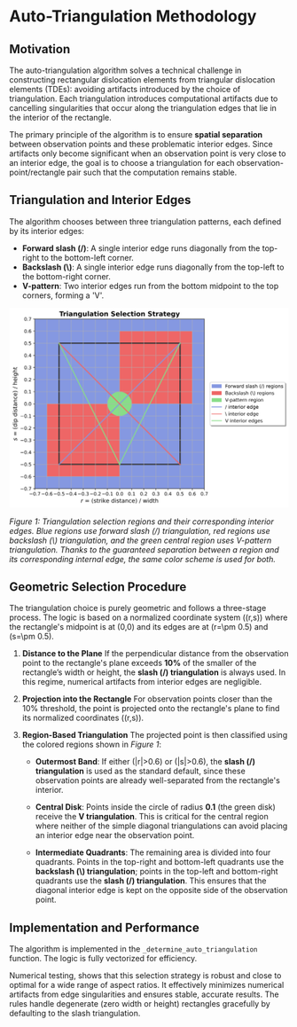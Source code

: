 # Auto-Triangulation Methodology

## Motivation

The auto-triangulation algorithm solves a technical challenge in constructing rectangular dislocation elements from triangular dislocation elements (TDEs): avoiding artifacts introduced by the choice of triangulation. Each triangulation introduces computational artifacts due to cancelling singularities that occur along the triangulation edges that lie in the interior of the rectangle.

The primary principle of the algorithm is to ensure **spatial separation** between observation points and these problematic interior edges. Since artifacts only become significant when an observation point is very close to an interior edge, the goal is to choose a triangulation for each observation-point/rectangle pair such that the computation remains stable.

## Triangulation and Interior Edges

The algorithm chooses between three triangulation patterns, each defined by its interior edges:

*   **Forward slash (/)**: A single interior edge runs diagonally from the top-right to the bottom-left corner.
*   **Backslash (\\)**: A single interior edge runs diagonally from the top-left to the bottom-right corner.
*   **V-pattern**: Two interior edges run from the bottom midpoint to the top corners, forming a 'V'.

![Triangulation Selection Strategy](triangulation_schematic.svg)

*Figure 1: Triangulation selection regions and their corresponding interior edges. Blue regions use forward slash (/) triangulation, red regions use backslash (\\) triangulation, and the green central region uses V-pattern triangulation. Thanks to the guaranteed separation between a region and its corresponding internal edge, the same color scheme is used for both.*

## Geometric Selection Procedure

The triangulation choice is purely geometric and follows a three-stage process. The logic is based on a normalized coordinate system \((r,s)\) where the rectangle's midpoint is at (0,0) and its edges are at \(r=\pm 0.5\) and \(s=\pm 0.5\).

1.  **Distance to the Plane**
    If the perpendicular distance from the observation point to the rectangle's plane exceeds **10%** of the smaller of the rectangle’s width or height, the **slash (/) triangulation** is always used. In this regime, numerical artifacts from interior edges are negligible.

2.  **Projection into the Rectangle**
    For observation points closer than the 10% threshold, the point is projected onto the rectangle's plane to find its normalized coordinates \((r,s)\).

3.  **Region-Based Triangulation**
    The projected point is then classified using the colored regions shown in *Figure 1*:

    *   **Outermost Band**: If either \(|r|>0.6\) or \(|s|>0.6\), the **slash (/) triangulation** is used as the standard default, since these observation points are already well-separated from the rectangle's interior.

    *   **Central Disk**: Points inside the circle of radius **0.1** (the green disk) receive the **V triangulation**. This is critical for the central region where neither of the simple diagonal triangulations can avoid placing an interior edge near the observation point.

    *   **Intermediate Quadrants**: The remaining area is divided into four quadrants. Points in the top-right and bottom-left quadrants use the **backslash (\\) triangulation**; points in the top-left and bottom-right quadrants use the **slash (/) triangulation**. This ensures that the diagonal interior edge is kept on the opposite side of the observation point.

## Implementation and Performance

The algorithm is implemented in the `_determine_auto_triangulation` function. The logic is fully vectorized for efficiency.

Numerical testing, shows that this selection strategy is robust and close to optimal for a wide range of aspect ratios. It effectively minimizes numerical artifacts from edge singularities and ensures stable, accurate results. The rules handle degenerate (zero width or height) rectangles gracefully by defaulting to the slash triangulation.
